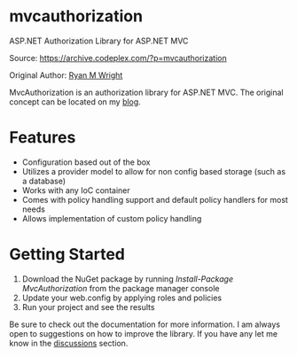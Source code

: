 # mvcauthorization

ASP.NET Authorization Library for ASP.NET MVC

Source: https://archive.codeplex.com/?p=mvcauthorization

Original Author: [Ryan M Wright](https://web.archive.org/web/20191224163635/http://www.ryanmwright.com/)

MvcAuthorization is an authorization library for ASP.NET MVC. The original concept can be located on my [blog](https://web.archive.org/web/20191224163635/http://www.ryanmwright.com/).

# Features

- Configuration based out of the box
- Utilizes a provider model to allow for non config based storage (such as a database)
- Works with any IoC container
- Comes with policy handling support and default policy handlers for most needs
- Allows implementation of custom policy handling

# Getting Started

1. Download the NuGet package by running *Install-Package MvcAuthorization* from the package manager console
1. Update your web.config by applying roles and policies
1. Run your project and see the results

Be sure to check out the documentation for more information. I am always open to suggestions on how to improve the library. If you have any let me know in the [discussions](https://archive.codeplex.com/?p=mvcauthorization) section.

